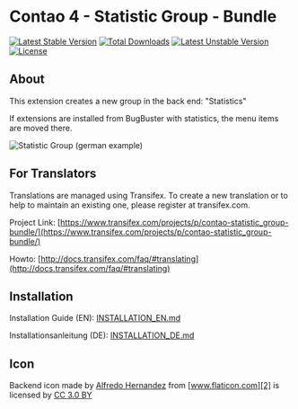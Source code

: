 # Contao 4 - Statistic Group - Bundle

[![Latest Stable Version](https://poser.pugx.org/bugbuster/contao-statistic_group-bundle/v/stable)](https://packagist.org/packages/bugbuster/contao-statistic_group-bundle)
[![Total Downloads](https://poser.pugx.org/bugbuster/contao-statistic_group-bundle/downloads)](https://packagist.org/packages/bugbuster/contao-statistic_group-bundle)
[![Latest Unstable Version](https://poser.pugx.org/bugbuster/contao-statistic_group-bundle/v/unstable)](https://packagist.org/packages/bugbuster/contao-statistic_group-bundle)
[![License](https://poser.pugx.org/bugbuster/contao-statistic_group-bundle/license)](https://packagist.org/packages/bugbuster/contao-statistic_group-bundle)


## About

This extension creates a new group in the back end: "Statistics"

If extensions are installed from BugBuster with statistics, the menu items are moved there.

![Statistic Group](https://contao.ninja/files/module/statistik-group-contao44.png)
(german example)


## For Translators
Translations are managed using Transifex. To create a new translation or to help to maintain an existing one, please register at transifex.com.

Project Link: [https://www.transifex.com/projects/p/contao-statistic_group-bundle/](https://www.transifex.com/projects/p/contao-statistic_group-bundle/)

Howto: [http://docs.transifex.com/faq/#translating](http://docs.transifex.com/faq/#translating)



## Installation

Installation Guide (EN): [INSTALLATION_EN.md](INSTALLATION_EN.md)

Installationsanleitung (DE): [INSTALLATION_DE.md](INSTALLATION_DE.md)


## Icon

Backend icon made by [Alfredo Hernandez][1] from [www.flaticon.com][2] is licensed by [CC 3.0 BY][3] 





<!-- http://www.flaticon.com/free-icon/bar-chart_156710#term=stats&page=6&position=96 -->


[1]: http://www.flaticon.com/authors/alfredo-hernandez
[2]: http://www.flaticon.com
[3]: http://creativecommons.org/licenses/by/3.0/
